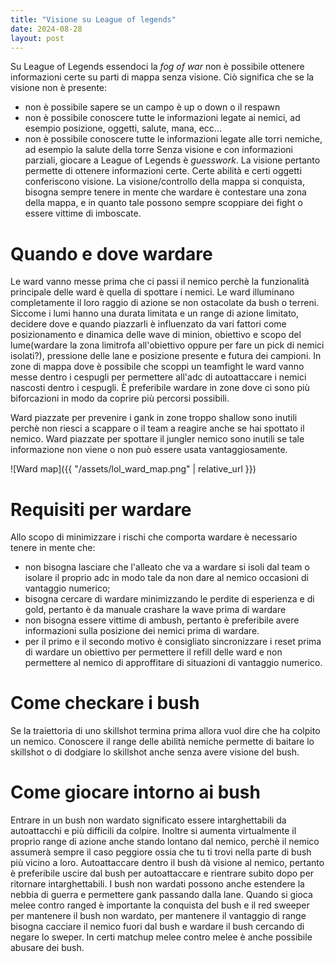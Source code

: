 ```yaml
---
title: "Visione su League of legends"
date: 2024-08-28
layout: post
---
```



Su League of Legends essendoci la *fog of war* non è possibile ottenere informazioni certe su parti di mappa senza visione. Ciò significa che se la visione non è presente:
- non è possibile sapere se un campo è up o down o il respawn
- non è possibile conoscere tutte le informazioni legate ai nemici, ad esempio posizione, oggetti, salute, mana, ecc...
- non è possibile conoscere tutte le informazioni legate alle torri nemiche, ad esempio la salute della torre
Senza visione e con informazioni parziali, giocare a League of Legends è *guesswork*. La visione pertanto permette di ottenere informazioni certe.
Certe abilità e certi oggetti conferiscono visione. La visione/controllo della mappa si conquista, bisogna sempre tenere in mente che wardare è contestare una zona della mappa, e in quanto tale possono sempre scoppiare dei fight o essere vittime di imboscate.

# Quando e dove wardare

Le ward vanno messe prima che ci passi il nemico perchè la funzionalità principale delle ward è quella di spottare i nemici. Le ward illuminano completamente il loro raggio di azione se non ostacolate da bush o terreni. Siccome i lumi hanno una durata limitata e un range di azione limitato, decidere dove e quando piazzarli è influenzato da vari fattori come posizionamento e dinamica delle wave di minion, obiettivo e scopo del lume(wardare la zona limitrofa all'obiettivo oppure per fare un pick di nemici isolati?), pressione delle lane e posizione presente e futura dei campioni.
In zone di mappa dove è possibile che scoppi un teamfight le ward vanno messe dentro i cespugli per permettere all'adc di autoattaccare i nemici nascosti dentro i cespugli. È preferibile wardare in zone dove ci sono più biforcazioni in modo da coprire più percorsi possibili.

Ward piazzate per prevenire i gank in zone troppo shallow sono inutili perchè non riesci a scappare o il team a reagire anche se hai spottato il nemico.
Ward piazzate per spottare il jungler nemico sono inutili se tale informazione non viene o non può essere usata vantaggiosamente.

![Ward map]({{ "/assets/lol_ward_map.png" | relative_url }})

# Requisiti per wardare

Allo scopo di minimizzare i rischi che comporta wardare è necessario tenere in mente che:
- non bisogna lasciare che l'alleato che va a wardare si isoli dal team o isolare il proprio adc in modo tale da non dare al nemico occasioni di vantaggio numerico;
- bisogna cercare di wardare minimizzando le perdite di esperienza e di gold, pertanto è da manuale crashare la wave prima di wardare
- non bisogna essere vittime di ambush, pertanto è preferibile avere informazioni sulla posizione dei nemici prima di wardare.
- per il primo e il secondo motivo è consigliato sincronizzare i reset prima di wardare un obiettivo per permettere il refill delle ward e non permettere al nemico di approffitare di situazioni di vantaggio numerico.

# Come checkare i bush

Se la traiettoria di uno skillshot termina prima allora vuol dire che ha colpito un nemico. Conoscere il range delle abilità nemiche permette di baitare lo skillshot o di dodgiare lo skillshot anche senza avere visione del bush.

# Come giocare intorno ai bush

Entrare in un bush non wardato significato essere intarghettabili da autoattacchi e più difficili da colpire. Inoltre si aumenta virtualmente il proprio range di azione anche stando lontano dal nemico, perchè il nemico assumerà sempre il caso peggiore ossia che tu ti trovi nella parte di bush più vicino a loro.
Autoattaccare dentro il bush dà visione al nemico, pertanto è preferibile uscire dal bush per autoattaccare e rientrare subito dopo per ritornare intarghettabili.
I bush non wardati possono anche estendere la nebbia di guerra e permettere gank passando dalla lane.
Quando si gioca melee contro ranged è importante la conquista del bush e il red sweeper per mantenere il bush non wardato, per mantenere il vantaggio di range bisogna cacciare il nemico fuori dal bush e wardare il bush cercando di negare lo sweper. In certi matchup melee contro melee è anche possibile abusare dei bush.
